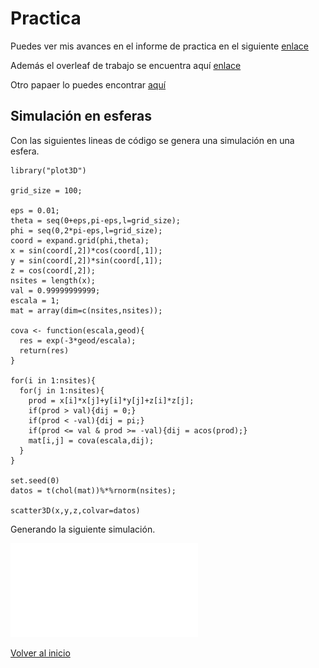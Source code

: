 # Practica
Puedes ver mis avances en el informe de practica en el siguiente [enlace](main.pdf)

Además el overleaf de trabajo se encuentra aquí [enlace](https://www.overleaf.com/9226984625zkchnzwjnkcr)

Otro papaer lo puedes encontrar [aquí](semana2/paper.pdf)
## Simulación en esferas

Con las siguientes lineas de código se genera una simulación en una esfera.

~~~
library("plot3D")

grid_size = 100;

eps = 0.01;
theta = seq(0+eps,pi-eps,l=grid_size);
phi = seq(0,2*pi-eps,l=grid_size);
coord = expand.grid(phi,theta);
x = sin(coord[,2])*cos(coord[,1]);
y = sin(coord[,2])*sin(coord[,1]);
z = cos(coord[,2]);
nsites = length(x);
val = 0.99999999999;
escala = 1;
mat = array(dim=c(nsites,nsites));

cova <- function(escala,geod){
  res = exp(-3*geod/escala);
  return(res)    
}

for(i in 1:nsites){
  for(j in 1:nsites){
    prod = x[i]*x[j]+y[i]*y[j]+z[i]*z[j];
    if(prod > val){dij = 0;}
    if(prod < -val){dij = pi;}
    if(prod <= val & prod >= -val){dij = acos(prod);}
    mat[i,j] = cova(escala,dij);          
  }
}

set.seed(0)
datos = t(chol(mat))%*%rnorm(nsites);

scatter3D(x,y,z,colvar=datos)
~~~

Generando la siguiente simulación.

![sim1](simulacion/sim1.pdf)

[Volver al inicio](https://fabimath.github.io/Fabimath/)
